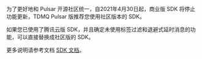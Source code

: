 为了更好地和 Pulsar 开源社区统一，自2021年4月30日起，商业版 SDK 将停止功能更新，TDMQ Pulsar 版推荐您使用社区版本的 SDK。

如果您已使用了腾讯云版 SDK，并且确定未使用标签过滤和退避式延时消息的功能，可以直接替换成社区版的 SDK。

更多说明请参考文档 [SDK 文档](https://cloud.tencent.com/document/product/1179/48553)。
